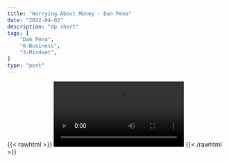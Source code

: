 ```yaml
---
title: "Worrying About Money - Dan Pena"
date: "2022-04-02"
description: "dp short"
tags: [
    "Dan Pena",
    "6-Business",
    "3-Mindset",
]
type: "post"
---
```

{{< rawhtml >}}
    <video width="auto" height="auto" controls>
        <source src="https://clips.dev00ps.com/Dan%20Pena/Why%20Dan%20Pena%20Don39t%20Worry%20About%20Saving%20Money%20-%20Dan%20Pena%20Shorts.mp4" type="video/mp4"> 
    </video>
{{< /rawhtml >}}